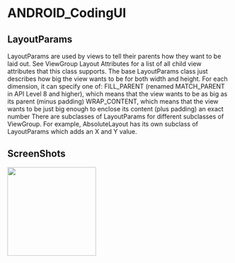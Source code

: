 # ANDROID_CodingUI
LayoutParams
-----------
LayoutParams are used by views to tell their parents how they want to be laid out. See ViewGroup Layout Attributes for a list of all child view attributes that this class supports.
The base LayoutParams class just describes how big the view wants to be for both width and height. For each dimension, it can specify one of:
FILL_PARENT (renamed MATCH_PARENT in API Level 8 and higher), which means that the view wants to be as big as its parent (minus padding)
WRAP_CONTENT, which means that the view wants to be just big enough to enclose its content (plus padding)
an exact number
There are subclasses of LayoutParams for different subclasses of ViewGroup. For example, AbsoluteLayout has its own subclass of LayoutParams which adds an X and Y value.

ScreenShots
-----------
<div>
<img width="200" src="https://user-images.githubusercontent.com/32612534/40607984-5677f35a-626a-11e8-9e8f-aebce38be1c0.png">
</div>

